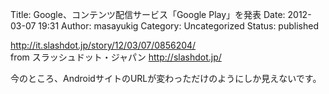 Title: Google、コンテンツ配信サービス「Google Play」を発表
Date: 2012-03-07 19:31
Author: masayukig
Category: Uncategorized
Status: published

<http://it.slashdot.jp/story/12/03/07/0856204/>  
from スラッシュドット・ジャパン <http://slashdot.jp/>

今のところ、AndroidサイトのURLが変わっただけのようにしか見えないです。

